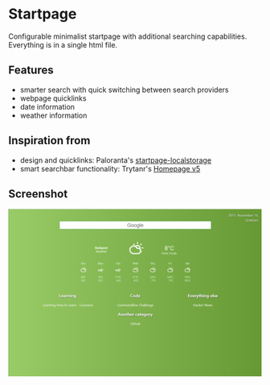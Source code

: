 # Startpage

Configurable minimalist startpage with additional searching capabilities. Everything is in a single html file.

## Features

- smarter search with quick switching between search providers
- webpage quicklinks
- date information
- weather information

## Inspiration from

- design and quicklinks: Paloranta's [startpage-localstorage](https://github.com/paloranta/startpage-localstorage)
- smart searchbar functionality: Trytanr's [Homepage v5](https://github.com/Trystanr/Homepages/tree/master/homepage-v5)

## Screenshot

![screenshot][screenshot]

[screenshot]: https://github.com/Ettemlevest/startpage/blob/master/Screenshot.png "Screenshot"
